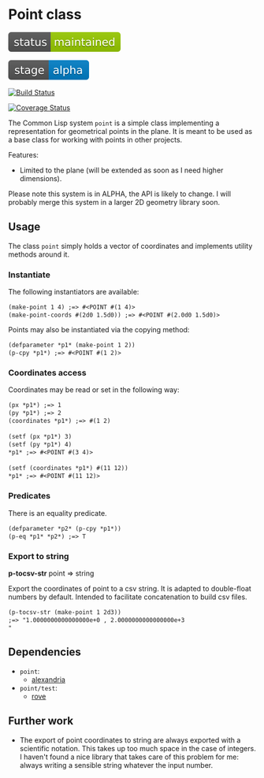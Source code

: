 # Point class
![maintained](https://raw.githubusercontent.com/thomashoullier/badges/master/status-maintained.svg)

![stage](https://raw.githubusercontent.com/thomashoullier/badges/master/stage-alpha.svg)

[![Build Status](https://drone.git-or-miss.com/api/badges/thomashoullier/point/status.svg)](https://drone.git-or-miss.com/thomashoullier/point)

[![Coverage Status](https://coveralls.io/repos/github/thomashoullier/point/badge.svg?branch=master)](https://coveralls.io/github/thomashoullier/point?branch=master)

The Common Lisp system `point` is a simple class implementing
a representation for geometrical points in the plane. It is
meant to be used as a base class for working with points
in other projects.

Features:
* Limited to the plane (will be extended as soon as I need higher dimensions).

Please note this system is in ALPHA, the API is likely to change. I will
probably merge this system in a larger 2D geometry library soon.

## Usage
The class `point` simply holds a vector of coordinates and implements utility
methods around it.

### Instantiate
The following instantiators are available:

```common-lisp
(make-point 1 4) ;=> #<POINT #(1 4)>
(make-point-coords #(2d0 1.5d0)) ;=> #<POINT #(2.0d0 1.5d0)>
```

Points may also be instantiated via the copying method:

```common-lisp
(defparameter *p1* (make-point 1 2))
(p-cpy *p1*) ;=> #<POINT #(1 2)>
```

### Coordinates access
Coordinates may be read or set in the following way:

```common-lisp
(px *p1*) ;=> 1
(py *p1*) ;=> 2
(coordinates *p1*) ;=> #(1 2)

(setf (px *p1*) 3)
(setf (py *p1*) 4)
*p1* ;=> #<POINT #(3 4)>

(setf (coordinates *p1*) #(11 12))
*p1* ;=> #<POINT #(11 12)>
```

### Predicates
There is an equality predicate.

```common-lisp
(defparameter *p2* (p-cpy *p1*))
(p-eq *p1* *p2*) ;=> T
```

### Export to string
**p-tocsv-str** point => string

Export the coordinates of point to a csv string. It is adapted to double-float
numbers by default. Intended to facilitate concatenation to build csv files.

```common-lisp
(p-tocsv-str (make-point 1 2d3))
;=> "1.0000000000000000e+0 , 2.0000000000000000e+3
"
```

## Dependencies
* `point`:
  * [alexandria](https://gitlab.common-lisp.net/alexandria/alexandria)
* `point/test`:
  * [rove](https://github.com/fukamachi/rove)

## Further work
* The export of point coordinates to string are always exported with a
  scientific notation. This takes up too much space in the case of integers.
  I haven't found a nice library that takes care of this problem for me:
  always writing a sensible string whatever the input number.

